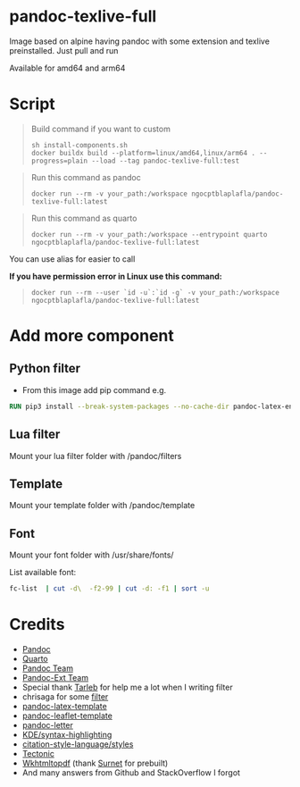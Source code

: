 pandoc-texlive-full
===
Image based on alpine having pandoc with some extension and texlive preinstalled. Just pull and run

Available for amd64 and arm64

# Script
> Build command if you want to custom
> ```shell
> sh install-components.sh
> docker buildx build --platform=linux/amd64,linux/arm64 . --progress=plain --load --tag pandoc-texlive-full:test
>```

> Run this command as pandoc
> ```shell
> docker run --rm -v your_path:/workspace ngocptblaplafla/pandoc-texlive-full:latest
>```

> Run this command as quarto
> ```shell
> docker run --rm -v your_path:/workspace --entrypoint quarto ngocptblaplafla/pandoc-texlive-full:latest
>```

You can use alias for easier to call

**If you have permission error in Linux use this command:**
> ```shell
> docker run --rm --user `id -u`:`id -g` -v your_path:/workspace ngocptblaplafla/pandoc-texlive-full:latest
>```

# Add more component
## Python filter
- From this image add pip command e.g.
```dockerfile
RUN pip3 install --break-system-packages --no-cache-dir pandoc-latex-environment
```

## Lua filter
Mount your lua filter folder with /pandoc/filters

## Template
Mount your template folder with /pandoc/template

## Font
Mount your font folder with /usr/share/fonts/

List available font:
```bash
fc-list  | cut -d\  -f2-99 | cut -d: -f1 | sort -u
```

# Credits
- [Pandoc](https://github.com/jgm/pandoc)
- [Quarto](https://github.com/quarto-dev/)
- [Pandoc Team](https://github.com/pandoc) 
- [Pandoc-Ext Team](https://github.com/pandoc-ext)
- Special thank [Tarleb](https://tarleb.com) for help me a lot when I writing filter
- chrisaga for some [filter](https://github.com/chrisaga/hk-pandoc-filters)
- [pandoc-latex-template](https://github.com/Wandmalfarbe/pandoc-latex-template)
- [pandoc-leaflet-template](https://gitlab.com/daamien/pandoc-leaflet-template)
- [pandoc-letter](https://github.com/aaronwolen/pandoc-letter)
- [KDE/syntax-highlighting](https://github.com/KDE/syntax-highlighting)
- [citation-style-language/styles](https://github.com/citation-style-language/styles)
- [Tectonic](https://github.com/tectonic-typesetting/tectonic)
- [Wkhtmltopdf](https://wkhtmltopdf.org/) (thank [Surnet](https://github.com/Surnet/docker-wkhtmltopdf/) for prebuilt)
- And many answers from Github and StackOverflow I forgot